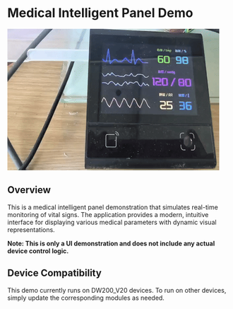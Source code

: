 # Medical Intelligent Panel Demo

![Medical Panel Demo](screenshot.gif)

## Overview

This is a medical intelligent panel demonstration that simulates real-time monitoring of vital signs. The application provides a modern, intuitive interface for displaying various medical parameters with dynamic visual representations.

**Note: This is only a UI demonstration and does not include any actual device control logic.**

## Device Compatibility

This demo currently runs on DW200_V20 devices. To run on other devices, simply update the corresponding modules as needed.